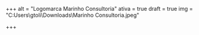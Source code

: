 +++
alt = "Logomarca Marinho Consultoria"
ativa = true
draft = true
img = "C:Users\\gtoli\\Downloads\\Marinho Consultoria.jpeg"

+++

